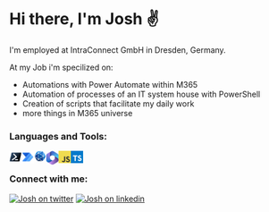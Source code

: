 # Hi there, I'm Josh ✌️

I'm employed at IntraConnect GmbH in Dresden, Germany.

At my Job i'm specilized on: 

 - Automations with Power Automate within M365
 - Automation of processes of an IT system house with PowerShell
 - Creation of scripts that facilitate my daily work
 - more things in M365 universe

### Languages and Tools: 

<img align="left" alt="PowerShell" width="22px" src="https://github.com/joshua-probst/joshua-probst/blob/main/images/Powershell.svg" />
<img align="left" alt="Microsoft Power Automaet" width="22px" src="https://github.com/joshua-probst/joshua-probst/blob/main/images/MSPowerAutomateLogo.svg" />
<img align="left" alt="Microsoft Graph" width="22px" src="https://github.com/joshua-probst/joshua-probst/blob/main/images/MSGraphLogo.png" />
<img align="left" alt="Microsoft 365" width="22px" src="https://github.com/joshua-probst/joshua-probst/blob/main/images/microsoft-365-seeklogo.com.svg" />
<img align="left" alt="JavaScript" width="22px" src="https://github.com/joshua-probst/joshua-probst/blob/main/images/logo-javascript.svg" />
<img align="left" alt="TypeScript" width="22px" src="https://github.com/joshua-probst/joshua-probst/blob/main/images/TypescriptLogo.svg" />

<br/>

### Connect with me:

[![Josh on twitter](https://img.shields.io/badge/@joshuaprobst-on_twitter-blue)](https://twitter.com/icJoshuaProbst)
[![Josh on linkedin](https://img.shields.io/badge/joshuaprobst-on_linkedin-blue)](www.linkedin.com/in/joshua-probst-a374a2182)



